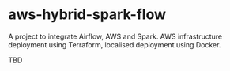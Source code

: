 # aws-hybrid-spark-flow
A project to integrate Airflow, AWS and Spark. AWS infrastructure deployment using Terraform, localised deployment using Docker.

TBD

